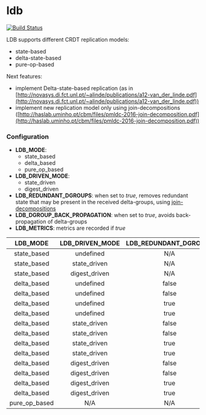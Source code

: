 # ldb

[![Build Status](https://travis-ci.org/vitorenesduarte/ldb.svg?branch=master)](https://travis-ci.org/vitorenesduarte/ldb/)

LDB supports different CRDT replication models:
- state-based
- delta-state-based
- pure-op-based

Next features:
- implement Delta-state-based replication (as in [http://novasys.di.fct.unl.pt/~alinde/publications/a12-van_der_linde.pdf](http://novasys.di.fct.unl.pt/~alinde/publications/a12-van_der_linde.pdf))
- implement new replication model only using join-decompositions ([http://haslab.uminho.pt/cbm/files/pmldc-2016-join-decomposition.pdf](http://haslab.uminho.pt/cbm/files/pmldc-2016-join-decomposition.pdf))


### Configuration
- __LDB_MODE__:
  - state_based
  - delta_based
  - pure_op_based
- __LDB_DRIVEN_MODE__:
  - state_driven
  - digest_driven
- __LDB_REDUNDANT_DGROUPS__: when set to _true_,
removes redundant state that may be present in the received
delta-groups, using [join-decompositions](http://haslab.uminho.pt/cbm/files/pmldc-2016-join-decomposition.pdf)
- __LDB_DGROUP_BACK_PROPAGATION__: when set to _true_,
avoids back-propagation of delta-groups
- __LDB_METRICS__: metrics are recorded if _true_

| __LDB_MODE__ | __LDB_DRIVEN_MODE__ | __LDB_REDUNDANT_DGROUPS__ | __LDB_DGROUP_BACK_PROPAGATION__ |
|:------------:|:-------------------:|:-------------------------:|:--------------------------------|
| state_based  | undefined           | N/A                       | N/A                             |
| state_based  | state_driven        | N/A                       | N/A                             |
| state_based  | digest_driven       | N/A                       | N/A                             |
| delta_based  | undefined           | false                     | false                           |
| delta_based  | undefined           | false                     | true                            |
| delta_based  | undefined           | true                      | false                           |
| delta_based  | undefined           | true                      | true                            |
| delta_based  | state_driven        | false                     | false                           |
| delta_based  | state_driven        | false                     | true                            |
| delta_based  | state_driven        | true                      | false                           |
| delta_based  | state_driven        | true                      | true                            |
| delta_based  | digest_driven       | false                     | false                           |
| delta_based  | digest_driven       | false                     | true                            |
| delta_based  | digest_driven       | true                      | false                           |
| delta_based  | digest_driven       | true                      | true                            |
| pure_op_based| N/A                 | N/A                       | N/A                             |
